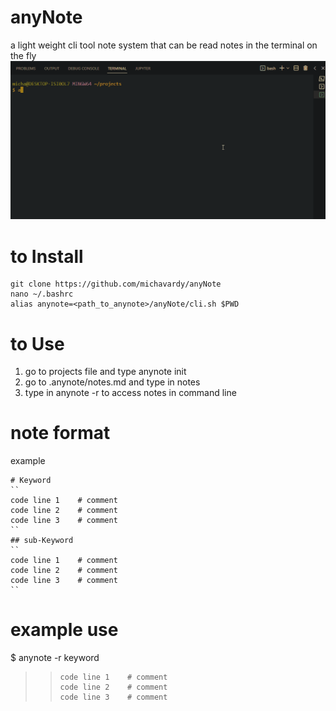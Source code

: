 # anyNote
a light weight cli tool note system that can be read notes in the terminal on the fly
![anynote](https://github.com/michavardy/anyNote/blob/master/anynote.gif)
# to Install
```
git clone https://github.com/michavardy/anyNote
nano ~/.bashrc
alias anynote=<path_to_anynote>/anyNote/cli.sh $PWD
```
# to Use
1. go to projects file and type anynote init
2. go to .anynote/notes.md and type in notes
3. type in anynote -r <keyword> to access notes in command line


# note format
example
```
# Keyword
``
code line 1    # comment
code line 2    # comment
code line 3    # comment
``
## sub-Keyword
``
code line 1    # comment
code line 2    # comment
code line 3    # comment
``
```
# example use
$ anynote -r keyword
>> ```
>> code line 1    # comment
>> code line 2    # comment
>> code line 3    # comment
>> ```






